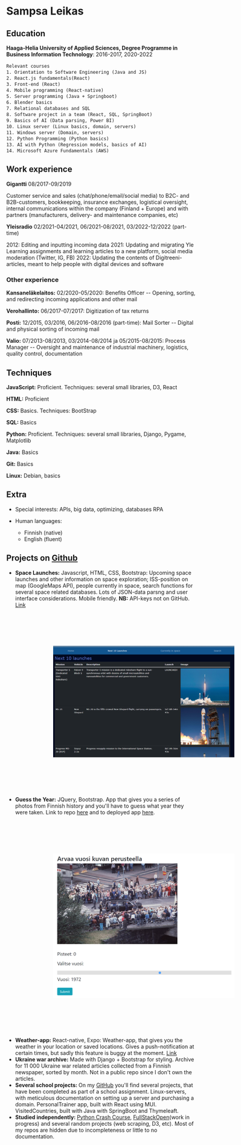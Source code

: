 Sampsa Leikas
============

Education
---------

    
**Haaga-Helia University of Applied Sciences, Degree Programme in Business Information Technology**: 2016-2017, 2020-2022

    Relevant courses
    1. Orientation to Software Engineering (Java and JS)
    2. React.js fundamentals(React)
    3. Front-end (React)
    4. Mobile programming (React-native)
    5. Server programming (Java + Springboot)
    6. Blender basics
    7. Relational databases and SQL
    8. Software project in a team (React, SQL, SpringBoot)
    9. Basics of AI (Data parsing, Power BI)
    10. Linux server (Linux basics, domain, servers)
    11. Windows server (Domain, servers)
    12. Python Programming (Python basics)
    13. AI with Python (Regression models, basics of AI)
    14. Microsoft Azure Fundamentals (AWS)



## Work experience


**Gigantti** 08/2017-09/2019

Customer service and sales (chat/phone/email/social media) to B2C- and B2B-customers, bookkeeping, insurance exchanges, logistical oversight, internal communications within the company (Finland + Europe) and with partners (manufacturers, delivery- and maintenance companies, etc) 

**Yleisradio** 02/2021-04/2021, 06/2021-08/2021, 03/2022-12/2022 (part-time)

2012: Editing and inputting incoming data 
2021: Updating and migrating Yle Learning assignments and learning articles to a new platform, social media moderation (Twitter, IG, FB)
2022: Updating the contents of Digitreeni-articles, meant to help people with digital devices and software 

### Other experience

**Kansaneläkelaitos:** 02/2020-05/2020:
Benefits Officer  -- 
Opening, sorting, and redirecting incoming applications and other mail

**Verohallinto:** 06/2017-07/2017:
Digitization of tax returns

**Posti:** 12/2015, 03/2016, 06/2016-08/2016 (part-time):
Mail Sorter -- 
Digital and physical sorting of incoming mail

**Valio:** 07/2013-08/2013, 03/2014-08/2014 ja 05/2015-08/2015:
Process Manager --
Oversight and maintenance of industrial machinery, logistics, quality control, documentation

## Techniques

**JavaScript:**
Proficient. Techniques: several small libraries, D3, React

**HTML:** 
Proficient

**CSS:**
Basics. Techniques: BootStrap

**SQL:**
Basics

**Python:** 
Proficient. Techniques: several small libraries, Django, Pygame, Matplotlib

**Java:**
Basics

**Git:**
Basics

**Linux:**
Debian, basics

## Extra 

* Special interests: APIs, big data, optimizing, databases RPA

* Human languages:

     * Finnish (native) 
     * English (fluent)



## Projects on [Github](https://github.com/sampsale)
<ul>
  <li><b>Space Launches:</b> Javascript, HTML, CSS, Bootstrap:  Upcoming space launches and other information on space exploration; ISS-position on map (GoogleMaps API), people currently in space, search functions for several space related databases. Lots of JSON-data parsng and user interface considerations. Mobile friendly. <b>NB:</b> API-keys not on GitHub. 
  <a href="https://github.com/sampsale/SpaceLaunches">Link</a>
  
  <img src="images/spacelaunches.png" width="500" style="margin:100px"/>
  </li>
  <li><b>Guess the Year:</b> JQuery, Bootstrap. App that gives you a series of photos from Finnish history and you'll have to guess what year they were taken. Link to repo <a href='https://github.com/sampsale/PhotoApp'>here</a> and to deployed app <a href='https://github.com/sampsale/PhotoApp'>here</a>.</li>
    <img src="images/photoapp.png" width="500" style="margin:100px"/>
  <li><b>Weather-app:</b> React-native, Expo: Weather-app, that gives you the weather in your location or saved locations. Gives a push-notification at certain times, but sadly this feature is buggy at the moment. <a href="https://github.com/sampsale/WeatherApp">Link</a></li>
  <li><b>Ukraine war archive:</b> Made with Django + Bootstrap for styling. Archive for 11 000 Ukraine war related articles collected from a Finnish newspaper, sorted by month. Not in a public repo since I don't own the articles.</li>
  <li><b>Several school projects: </b>On my <a href="https://github.com/sampsale">GitHub</a> you'll find several projects, that have been completed as part of a school assignment. Linux-servers, with meticulous documentation on setting up a server and purchasing a domain. PersonalTrainer app, built with React using MUI. VisitedCountries, built with Java with SpringBoot and Thymeleaft.</li>
  <li><b>Studied independently: </b><a href="https://github.com/sampsale/PythonCrashCourse">Python Crash Course</a>, <a href="https://fullstackopen.com/">FullStackOpen</a>(work in progress) and several random projects (web scraping, D3, etc). Most of my repos are hidden due to incompleteness or little to no documentation. 
  </li> 
</ul>